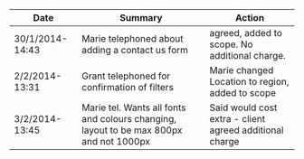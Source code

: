 | Date | Summary | Action |
| --- | --- | --- |
| 30/1/2014-14:43 | Marie telephoned about adding a contact us form | agreed, added to scope. No additional charge. |
| 2/2/2014-13:31 | Grant telephoned for confirmation of filters | Marie changed Location to region, added to scope |
| 3/2/2014-13:45 | Marie tel. Wants all fonts and colours changing, layout to be max 800px and not 1000px | Said would cost extra - client agreed additional charge |
